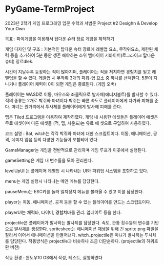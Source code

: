 # PyGame-TermProject

2023년 2학기 게임 프로그래밍 입문
수학과 서범준 Project #2 Desighn & Develop Your Own 

목표 : 파이게임을 이용해서 탑다운 슈터 장르 게임을 제작하기

게임 디자인 및 구조 : 기본적인 탑다운 슈터 장르에 레벨업 요소, 무작위요소, 제한된 체력 등을 추가하여 5분 동안 생존 해야하는 소위 뱀파이어 서바이버(로그라이크 탑다운 슈터) 장르dlek.

시간이 지날수록 등장하는 적이 많아지며, 플레이어는 적을 처치하면 경험치를 얻고 레벨업을 할 수 있다. 레벨업 시 무작위 3개의 파워-업 요소 중 하나를 선택한다.
5분이 지나거나 플레이어 체력이 0이 되면 게임은 종료된다. (게임 오버)

플레이어는 WASD로 이동, 마우스와 좌클릭으로 발사체(에너지볼트)를 발사할 수 있다.
적의 종류는 2개로 박쥐와 마녀이다.박쥐는 빠른 속도로 플레이어에게 다가와 피해를 준다. 마녀는 원거리에서 투사체를 플레이어에게 발사해 피해를 준다.

맵은 Tiled 프로그램을 이용하여 제작하였다.
게임 내 사용한 에셋들은 플레이어 에셋은 무료 에셋이며 다른 에셋들 (적, 맵, 사운드)는 유료 에 셋으로 구입하여 사용하였다.

코드 설명 :
Bat, witch는 각각 박쥐와 마녀에 대한 스크립트이다. 이동, 에니메이션, 공격, 데미지 입음 등의 다양한 기능들이 포함되어 있다.

GameManager는 게임을 전반적으로 관리하며 게임 루프가 이곳에서 실행된다.

gameSetting은 게임 내 변수들을 모아 관리한다.

levelUpUI 는 플레이어 레벨업 시 나타내는 UI와 파워업 시스템을 포함하고 있다.

menu는 게임 실행시 나타나는 메인 메뉴를 담당한다.

pauseMenu는 ESC키를 눌러 일지정지 메뉴를 불러올 수 있고 이를 담당한다.

player는 이동, 에니메이션, 공격 등을 할 수 있는 플레이어를 만드는 스크립트이다.

playerUI는 체력바, 타이머, 경험치바를 관리. 업데이트 등을 한다.

projectile은 플레이어가 발사하는 발사체를 담당한다. 속도, 관통 횟수등의 변수를 기반으로 발사체를 생성한다.
spritesheet는 에니메이션 재생을 위해 긴 sprite png 파일을 잘라서 이어서 에니메이션을 만들어낸다.
witch_projectile은 마녀가 발사하는 투사체를 담당한다. 작동방식은 projectile과 비슷하나 조금 더단순하다. (projectile의 하위호환 버전)

작동 환경 :
윈도우10 OS에서 작성, 테스트, 실행하였다
